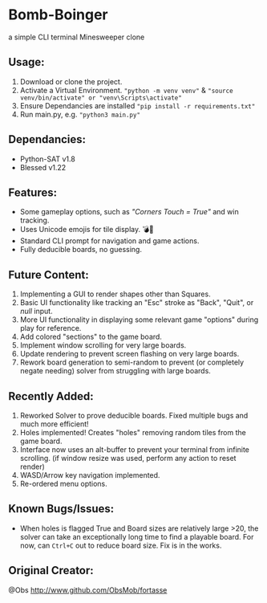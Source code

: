 # Bomb-Boinger
a simple CLI terminal Minesweeper clone

## Usage: 
1. Download or clone the project.
2. Activate a Virtual Environment. ```"python -m venv venv"``` & ```"source venv/bin/activate" or "venv\Scripts\activate"```
3. Ensure Dependancies are installed ```"pip install -r requirements.txt"``` 
3. Run main.py, e.g. ```"python3 main.py"```

## Dependancies:
- Python-SAT v1.8
- Blessed v1.22

## Features:
- Some gameplay options, such as *"Corners Touch = True"* and win tracking.
- Uses Unicode emojis for tile display. 💣🚩
- Standard CLI prompt for navigation and game actions.
- Fully deducible boards, no guessing.

## Future Content:
1. Implementing a GUI to render shapes other than Squares.
2. Basic UI functionality like tracking an "Esc" stroke as "Back", "Quit", or *null* input.
4. More UI functionality in displaying some relevant game "options" during play for reference.
5. Add colored "sections" to the game board.
7. Implement window scrolling for very large boards.
8. Update rendering to prevent screen flashing on very large boards.
9. Rework board generation to semi-random to prevent (or completely negate needing) solver from struggling with large boards.

## Recently Added:
1. Reworked Solver to prove deducible boards. Fixed multiple bugs and much more efficient!
2. Holes implemented! Creates "holes" removing random tiles from the game board.
3. Interface now uses an alt-buffer to prevent your terminal from infinite scrolling. (if window resize was used, perform any action to reset render)
4. WASD/Arrow key navigation implemented.
5. Re-ordered menu options.

## Known Bugs/Issues:
- When holes is flagged True and Board sizes are relatively large >20, the solver can take an exceptionally long time to find a playable board. For now, can ```Ctrl+C``` out to reduce board size. Fix is in the works.

## Original Creator:
@Obs
http://www.github.com/ObsMob/fortasse